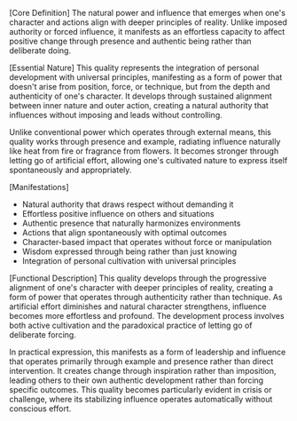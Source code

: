 [Core Definition]
The natural power and influence that emerges when one's character and actions align with deeper principles of reality. Unlike imposed authority or forced influence, it manifests as an effortless capacity to affect positive change through presence and authentic being rather than deliberate doing.

[Essential Nature]
This quality represents the integration of personal development with universal principles, manifesting as a form of power that doesn't arise from position, force, or technique, but from the depth and authenticity of one's character. It develops through sustained alignment between inner nature and outer action, creating a natural authority that influences without imposing and leads without controlling.

Unlike conventional power which operates through external means, this quality works through presence and example, radiating influence naturally like heat from fire or fragrance from flowers. It becomes stronger through letting go of artificial effort, allowing one's cultivated nature to express itself spontaneously and appropriately.

[Manifestations]
- Natural authority that draws respect without demanding it
- Effortless positive influence on others and situations
- Authentic presence that naturally harmonizes environments
- Actions that align spontaneously with optimal outcomes
- Character-based impact that operates without force or manipulation
- Wisdom expressed through being rather than just knowing
- Integration of personal cultivation with universal principles

[Functional Description]
This quality develops through the progressive alignment of one's character with deeper principles of reality, creating a form of power that operates through authenticity rather than technique. As artificial effort diminishes and natural character strengthens, influence becomes more effortless and profound. The development process involves both active cultivation and the paradoxical practice of letting go of deliberate forcing.

In practical expression, this manifests as a form of leadership and influence that operates primarily through example and presence rather than direct intervention. It creates change through inspiration rather than imposition, leading others to their own authentic development rather than forcing specific outcomes. This quality becomes particularly evident in crisis or challenge, where its stabilizing influence operates automatically without conscious effort.